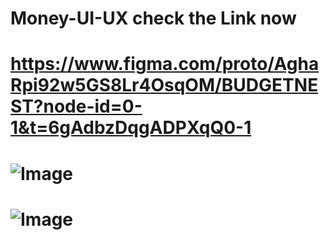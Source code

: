 # Money-UI-UX check the Link now
# https://www.figma.com/proto/AghaRpi92w5GS8Lr4OsqOM/BUDGETNEST?node-id=0-1&t=6gAdbzDqgADPXqQ0-1
# ![Image](https://github.com/user-attachments/assets/4a32ed48-7f85-4f0e-956f-1280a20f60df)
# ![Image](https://github.com/user-attachments/assets/cf17ed0b-3c85-42c7-937d-837e49e37103)

